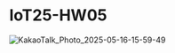 # IoT25-HW05
![KakaoTalk_Photo_2025-05-16-15-59-49](https://github.com/user-attachments/assets/18044196-c658-47ff-a7f1-55ad26e0625c)
